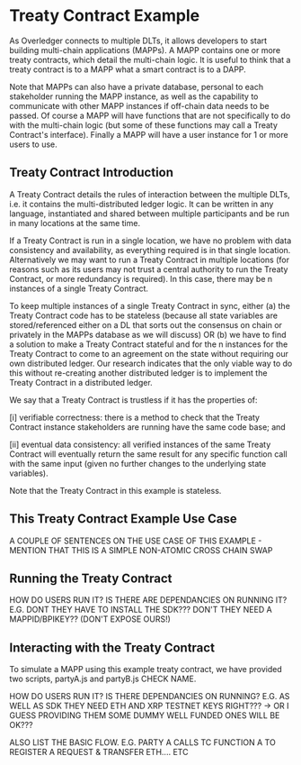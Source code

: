 # Treaty Contract Example

As Overledger connects to multiple DLTs, it allows developers to start building multi-chain applications (MAPPs). A MAPP contains one or more treaty contracts, which detail the multi-chain logic. It is useful to think that a treaty contract is to a MAPP what a smart contract is to a DAPP. 

Note that MAPPs can also have a private database, personal to each stakeholder running the MAPP instance, as well as the capability to communicate with other MAPP instances if off-chain data needs to be passed. Of course a MAPP will have functions that are not specifically to do with the multi-chain logic (but some of these functions may call a Treaty Contract's interface). Finally a MAPP will have a user instance for 1 or more users to use.


## Treaty Contract Introduction

A Treaty Contract details the rules of interaction between the multiple DLTs, i.e. it contains the multi-distributed ledger logic. It can be written in any language, instantiated and shared between multiple participants and be run in many locations at the same time.

If a Treaty Contract is run in a single location, we have no problem with data consistency and availability, as everything required is in that single location. Alternatively we may want to run a Treaty Contract in multiple locations (for reasons such as its users may not trust a central authority to run the Treaty Contract, or more redundancy is required). In this case, there may be n instances of a single Treaty Contract. 

To keep multiple instances of a single Treaty Contract in sync, either (a) the Treaty Contract code has to be stateless (because all state variables are stored/referenced either on a DL that sorts out the consensus on chain or privately in the MAPPs database as we will discuss) OR (b) we have to find a solution to make a Treaty Contract stateful and for the n instances for the Treaty Contract to come to an agreement on the state without requiring our own distributed ledger. Our research indicates that the only viable way to do this without re-creating another distributed ledger is to implement the Treaty Contract in a distributed ledger.

We say that a Treaty Contract is trustless if it has the properties of:

[i] verifiable correctness: there is a method to check that the Treaty Contract instance stakeholders are running have the same code base; and

[ii] eventual data consistency: all verified instances of the same Treaty Contract will eventually return the same result for any specific function call with the same input (given no further changes to the underlying state variables).

Note that the Treaty Contract in this example is stateless.

## This Treaty Contract Example Use Case

A COUPLE OF SENTENCES ON THE USE CASE OF THIS EXAMPLE - MENTION THAT THIS IS A SIMPLE NON-ATOMIC CROSS CHAIN SWAP

## Running the Treaty Contract

HOW DO USERS RUN IT? IS THERE ARE DEPENDANCIES ON RUNNING IT? E.G. DONT THEY HAVE TO INSTALL THE SDK??? DON'T THEY NEED A MAPPID/BPIKEY?? (DON'T EXPOSE OURS!)


## Interacting with the Treaty Contract

To simulate a MAPP using this example treaty contract, we have provided two scripts, partyA.js and partyB.js CHECK NAME. 

HOW DO USERS RUN IT? IS THERE DEPENDANCIES ON RUNNING? E.G. AS WELL AS SDK THEY NEED ETH AND XRP TESTNET KEYS RIGHT??? -> OR I GUESS PROVIDING THEM SOME DUMMY WELL FUNDED ONES WILL BE OK???

ALSO LIST THE BASIC FLOW. E.G. PARTY A CALLS TC FUNCTION A TO REGISTER A REQUEST & TRANSFER ETH.... ETC




